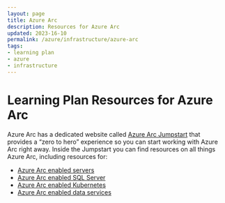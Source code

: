 ```yaml
---
layout: page
title: Azure Arc
description: Resources for Azure Arc
updated: 2023-16-10
permalink: /azure/infrastructure/azure-arc
tags: 
- learning plan
- azure
- infrastructure
---
```


# Learning Plan Resources for Azure Arc

Azure Arc has a dedicated website called [Azure Arc Jumpstart](https://azurearcjumpstart.io/) that provides a “zero to hero” experience so you can start working with Azure Arc right away. Inside the Jumpstart you can find resources on all things Azure Arc, including resources for:

* [Azure Arc enabled servers](https://azurearcjumpstart.io/azure_arc_jumpstart/azure_arc_servers/)
* [Azure Arc enabled SQL Server](https://azurearcjumpstart.io/azure_arc_jumpstart/azure_arc_sqlsrv/)
* [Azure Arc enabled Kubernetes](https://azurearcjumpstart.io/azure_arc_jumpstart/azure_arc_k8s/)
* [Azure Arc enabled data services](https://azurearcjumpstart.io/azure_arc_jumpstart/azure_arc_data/)
